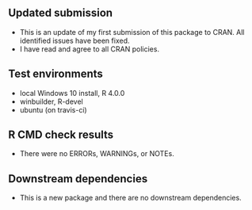 ## Updated submission
* This is an update of my first submission of this package to CRAN.  All identified issues have been fixed.
* I have read and agree to all CRAN policies.

## Test environments
* local Windows 10 install, R 4.0.0
* winbuilder, R-devel
* ubuntu (on travis-ci)

## R CMD check results
* There were no ERRORs, WARNINGs, or NOTEs. 

## Downstream dependencies
* This is a new package and there are no downstream dependencies.
